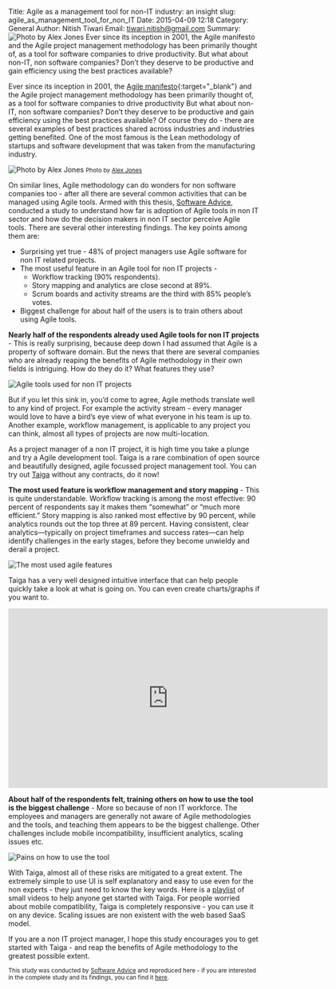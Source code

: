 Title: Agile as a management tool for non-IT industry: an insight
slug: agile_as_management_tool_for_non_IT
Date: 2015-04-09 12:18
Category: General
Author: Nitish Tiwari
Email: tiwari.nitish@gmail.com
Summary: ![Photo by Alex Jones](/images/2015-04-09_agile_non_it/image-hero.jpe) Ever since its inception in 2001, the Agile manifesto and the Agile project management methodology has been primarily thought of, as a tool for software companies to drive productivity. But what about non-IT, non software companies? Don’t they deserve to be productive and gain efficiency using the best practices available?

Ever since its inception in 2001, the [Agile manifesto](http://agilemanifesto.org/){:target="_blank"} and the Agile project management methodology has been primarily thought of, as a tool for software companies to drive productivity But what about non-IT, non software companies? Don’t they deserve to be productive and gain efficiency using the best practices available? Of course they do - there are several examples of best practices shared across industries and industries getting benefited. One of the most famous is the Lean methodology of startups and software development that was taken from the manufacturing industry.

![Photo by Alex Jones](/images/2015-04-09_agile_non_it/image-hero.jpe)
<small>Photo by [Alex Jones](https://unsplash.com/alexjones)</small>

On similar lines, Agile methodology can do wonders for non software companies too - after all there are several common activities that can be managed using Agile tools. Armed with this thesis, [Software Advice](http://www.softwareadvice.com/), conducted a study to understand how far is adoption of Agile tools in non IT sector and how do the decision makers in non IT sector perceive Agile tools. There are several other interesting findings. The key points among them are:

- Surprising yet true - 48% of project managers use Agile software for non IT related projects.
- The most useful feature in an Agile tool for non IT projects -
    - Workflow tracking (90% respondents).
    - Story mapping and analytics are close second at 89%.
    - Scrum boards and activity streams are the third with 85% people’s votes.
- Biggest challenge for about half of the users is to train others about using Agile tools.

**Nearly half of the respondents already used Agile tools for non IT projects** - This is really surprising, because deep down I had assumed that Agile is a property of software domain. But the news that there are several companies who are already reaping the benefits of Agile methodology in their own fields is intriguing. How do they do it? What features they use?

![Agile tools used for non IT projects](/images/2015-04-09_agile_non_it/image00.png)

But if you let this sink in, you’d come to agree, Agile methods translate well to any kind of project. For example the activity stream - every manager would love to have a bird’s eye view of what everyone in his team is up to. Another example, workflow management, is applicable to any project you can think, almost all types of projects are now multi-location.

As a project manager of a non IT project, it is high time you take a plunge and try a Agile development tool. Taiga is a rare combination of open source and beautifully designed, agile focussed project management tool. You can try out [Taiga](https://taiga.io/) without any contracts, do it now!

**The most used feature is workflow management and story mapping** - This is quite understandable. Workflow tracking is among the most effective: 90 percent of respondents say it makes them “somewhat” or “much more efficient.” Story mapping is also ranked most effective by 90 percent, while analytics rounds out the top three at 89 percent. Having consistent, clear analytics—typically on project timeframes and success rates—can help identify challenges in the early stages, before they become unwieldy and derail a project.

![The most used agile features](/images/2015-04-09_agile_non_it/image01.png)

Taiga has a very well designed intuitive interface that can help people quickly take a look at what is going on. You can even create charts/graphs if you want to.

<iframe width="640" height="360" src="https://www.youtube.com/embed/tdt7nqXVf_E" frameborder="0" allowfullscreen></iframe>

**About half of the respondents felt, training others on how to use the tool is the biggest challenge** - More so because of non IT workforce. The employees and managers are generally not aware of Agile methodologies and the tools, and teaching them appears to be the biggest challenge. Other challenges include mobile incompatibility, insufficient analytics, scaling issues etc.

![Pains on how to use the tool](/images/2015-04-09_agile_non_it/image02.png)

With Taiga, almost all of these risks are mitigated to a great extent. The extremely simple to use UI is self explanatory and easy to use even for the non experts - they just need to know the key words. Here is a [playlist](https://www.youtube.com/watch?v=B6jMh8Y1stw&list=PLgsasMWN5JssgHHHHI50xkz_kzXg-dElt) of small videos to help anyone get started with Taiga. For people worried about mobile compatibility, Taiga is completely responsive - you can use it on any device. Scaling issues are non existent with the web based SaaS model.

If you are a non IT project manager, I hope this study encourages you to get started with Taiga - and reap the benefits of Agile methodology to the greatest possible extent.

<small>This study was conducted by [Software Advice](http://www.softwareadvice.com/) and reproduced here - if you are interested in the complete study and its findings, you can find it [here](http://www.softwareadvice.com/project-management/userview/agile-report-2015/).</small>
